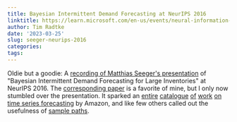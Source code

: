 ```yaml
---
title: Bayesian Intermittent Demand Forecasting at NeurIPS 2016
linktitle: https://learn.microsoft.com/en-us/events/neural-information-processing-systems-conference-nips-2016/bayesian-intermittent-demand-forecasting-large-inventories
author: Tim Radtke
date: '2023-03-25'
slug: seeger-neurips-2016
categories:
tags:
---
```


Oldie but a goodie: A [recording of Matthias Seeger's presentation](https://learn.microsoft.com/en-us/events/neural-information-processing-systems-conference-nips-2016/bayesian-intermittent-demand-forecasting-large-inventories) of "Bayesian Intermittent Demand Forecasting for Large Inventories" at NeurIPS 2016. The [corresponding paper](https://www.amazon.science/publications/bayesian-intermittent-demand-forecasting-for-large-inventories) is a favorite of mine, but I only now stumbled over the presentation. It sparked an [entire](https://arxiv.org/abs/1709.07638) [catalogue](https://arxiv.org/abs/1906.05264) [of](https://www.amazon.science/publications/probabilistic-demand-forecasting-at-scale) [work](https://arxiv.org/abs/1704.04110) [on](https://proceedings.mlr.press/v89/gasthaus19a.html) [time series forecasting](https://papers.nips.cc/paper/2018/hash/5cf68969fb67aa6082363a6d4e6468e2-Abstract.html) by Amazon, and like few others called out the usefulness of [sample paths](https://minimizeregret.com/post/2022/07/25/use-sample-paths/).